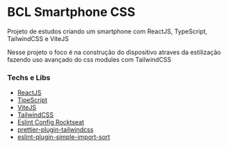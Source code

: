 # BCL Smartphone CSS

Projeto de estudos criando um smartphone com ReactJS, TypeScript, TailwindCSS e ViteJS

Nesse projeto o foco é na construção do dispositivo atraves da estilização fazendo uso avançado do css modules com TailwindCSS


### Techs e Libs

- [ReactJS](https://react.dev/)
- [TipeScript](https://vitejs.dev/)
- [ViteJS](https://www.typescriptlang.org/)
- [TailwindCSS](https://tailwindcss.com/)
- [Eslint Config Rocktseat](https://github.com/rocketseat/eslint-config-rocketseat)
- [prettier-plugin-tailwindcss](https://github.com/tailwindlabs/prettier-plugin-tailwindcss)
- [eslint-plugin-simple-import-sort](https://github.com/lydell/eslint-plugin-simple-import-sort)
